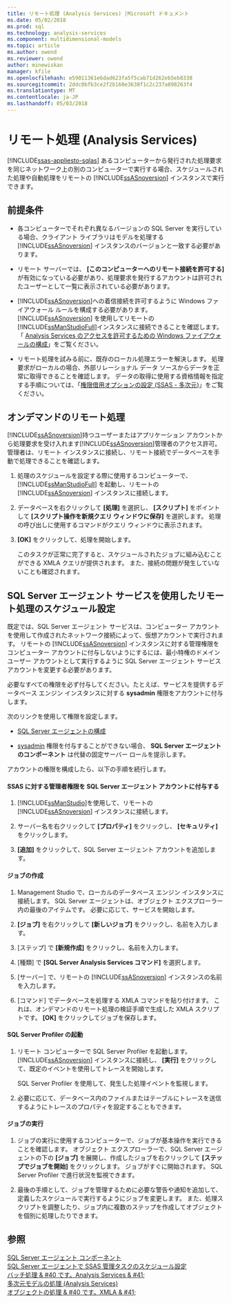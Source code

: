 ```yaml
---
title: リモート処理 (Analysis Services) |Microsoft ドキュメント
ms.date: 05/02/2018
ms.prod: sql
ms.technology: analysis-services
ms.component: multidimensional-models
ms.topic: article
ms.author: owend
ms.reviewer: owend
author: minewiskan
manager: kfile
ms.openlocfilehash: e59011361e6dad623fa5f5cab71d262eb5eb8338
ms.sourcegitcommit: 2ddc0bfb3ce2f2b160e3638f1c2c237a898263f4
ms.translationtype: MT
ms.contentlocale: ja-JP
ms.lasthandoff: 05/03/2018
---
```

# <a name="remote-processing-analysis-services"></a>リモート処理 (Analysis Services)
[!INCLUDE[ssas-appliesto-sqlas](../../includes/ssas-appliesto-sqlas.md)]
  あるコンピューターから発行された処理要求を同じネットワーク上の別のコンピューターで実行する場合、スケジュールされた処理や自動処理をリモートの [!INCLUDE[ssASnoversion](../../includes/ssasnoversion-md.md)] インスタンスで実行できます。  
  
## <a name="prerequisites"></a>前提条件  
  
-   各コンピューターでそれぞれ異なるバージョンの SQL Server を実行している場合、クライアント ライブラリはモデルを処理する [!INCLUDE[ssASnoversion](../../includes/ssasnoversion-md.md)] インスタンスのバージョンと一致する必要があります。
  
-   リモート サーバーでは、 **[このコンピューターへのリモート接続を許可する]** が有効になっている必要があり、処理要求を発行するアカウントは許可されたユーザーとして一覧に表示されている必要があります。  
  
-   [!INCLUDE[ssASnoversion](../../includes/ssasnoversion-md.md)]への着信接続を許可するように Windows ファイアウォール ルールを構成する必要があります。 [!INCLUDE[ssASnoversion](../../includes/ssasnoversion-md.md)] を使用してリモートの [!INCLUDE[ssManStudioFull](../../includes/ssmanstudiofull-md.md)]インスタンスに接続できることを確認します。 「 [Analysis Services のアクセスを許可するための Windows ファイアウォールの構成](../../analysis-services/instances/configure-the-windows-firewall-to-allow-analysis-services-access.md)」をご覧ください。  
  
-   リモート処理を試みる前に、既存のローカル処理エラーを解決します。 処理要求がローカルの場合、外部リレーショナル データ ソースからデータを正常に取得できることを確認します。 データの取得に使用する資格情報を指定する手順については、「[権限借用オプションの設定 &#40;SSAS - 多次元&#41;](../../analysis-services/multidimensional-models/set-impersonation-options-ssas-multidimensional.md)」をご覧ください。  
  
## <a name="on-demand-remote-processing"></a>オンデマンドのリモート処理  
 [!INCLUDE[ssASnoversion](../../includes/ssasnoversion-md.md)]持つユーザーまたはアプリケーション アカウントから処理要求を受け入れます[!INCLUDE[ssASnoversion](../../includes/ssasnoversion-md.md)]管理者のアクセス許可。 管理者は、リモート インスタンスに接続し、リモート接続でデータベースを手動で処理できることを確認します。  
  
1.  処理のスケジュールを設定する際に使用するコンピューターで、 [!INCLUDE[ssManStudioFull](../../includes/ssmanstudiofull-md.md)] を起動し、リモートの [!INCLUDE[ssASnoversion](../../includes/ssasnoversion-md.md)] インスタンスに接続します。  
  
2.  データベースを右クリックして **[処理]** を選択し、 **[スクリプト]** をポイントして **[スクリプト操作を新規クエリ ウィンドウに保存]** を選択します。 処理の呼び出しに使用するコマンドがクエリ ウィンドウに表示されます。  
  
3.  **[OK]** をクリックして、処理を開始します。  
  
     このタスクが正常に完了すると、スケジュールされたジョブに組み込むことができる XMLA クエリが提供されます。 また、接続の問題が発生していないことも確認されます。  
  
## <a name="schedule-remote-processing-using-sql-server-agent-service"></a>SQL Server エージェント サービスを使用したリモート処理のスケジュール設定  
 既定では、SQL Server エージェント サービスは、コンピューター アカウントを使用して作成されたネットワーク接続によって、仮想アカウントで実行されます。 リモートの [!INCLUDE[ssASnoversion](../../includes/ssasnoversion-md.md)] インスタンスに対する管理権限をコンピューター アカウントに付与しないようにするには、最小特権のドメイン ユーザー アカウントとして実行するように SQL Server エージェント サービス アカウントを変更する必要があります。  
  
 必要なすべての権限を必ず付与してください。たとえば、サービスを提供するデータベース エンジン インスタンスに対する **sysadmin** 権限をアカウントに付与します。  
  
 次のリンクを使用して権限を設定します。  
  
-   [SQL Server エージェントの構成](http://msdn.microsoft.com/library/2e361a62-9e92-4fcd-80d7-d6960f127900)  
  
-   [sysadmin](http://msdn.microsoft.com/library/8d1dc600-aabb-416f-b3af-fbc9fccfd0ec) 権限を付与することができない場合、 **SQL Server エージェントのコンポーネント** は代替の固定サーバー ロールを提示します。  
  
 アカウントの権限を構成したら、以下の手順を続行します。  
  
#### <a name="grant-the-sql-server-agent-account-administrator-permission-on-ssas"></a>SSAS に対する管理者権限を SQL Server エージェント アカウントに付与する  
  
1.  [!INCLUDE[ssManStudio](../../includes/ssmanstudio-md.md)]を使用して、リモートの [!INCLUDE[ssASnoversion](../../includes/ssasnoversion-md.md)] インスタンスに接続します。  
  
2.  サーバー名を右クリックして **[プロパティ]** をクリックし、 **[セキュリティ]** をクリックします。  
  
3.  **[追加]** をクリックして、SQL Server エージェント アカウントを追加します。  
  
#### <a name="create-the-job"></a>ジョブの作成  
  
1.  Management Studio で、ローカルのデータベース エンジン インスタンスに接続します。 SQL Server エージェントは、オブジェクト エクスプローラー内の最後のアイテムです。 必要に応じて、サービスを開始します。  
  
2.  **[ジョブ]** を右クリックして **[新しいジョブ]** をクリックし、名前を入力します。  
  
3.  [ステップ] で **[新規作成]** をクリックし、名前を入力します。  
  
4.  [種類] で **[SQL Server Analysis Services コマンド]** を選択します。  
  
5.  [サーバー] で、リモートの [!INCLUDE[ssASnoversion](../../includes/ssasnoversion-md.md)] インスタンスの名前を入力します。  
  
6.  [コマンド] でデータベースを処理する XMLA コマンドを貼り付けます。 これは、オンデマンドのリモート処理の検証手順で生成した XMLA スクリプトです。 **[OK]** をクリックしてジョブを保存します。  
  
#### <a name="start-sql-server-profiler"></a>SQL Server Profiler の起動  
  
1.  リモート コンピューターで SQL Server Profiler を起動します。 [!INCLUDE[ssASnoversion](../../includes/ssasnoversion-md.md)] インスタンスに接続し、 **[実行]** をクリックして、既定のイベントを使用してトレースを開始します。  
  
     SQL Server Profiler を使用して、発生した処理イベントを監視します。  
  
2.  必要に応じて、データベース内のファイルまたはテーブルにトレースを送信するようにトレースのプロパティを設定することもできます。  
  
#### <a name="run-the-job"></a>ジョブの実行  
  
1.  ジョブの実行に使用するコンピューターで、ジョブが基本操作を実行できることを確認します。 オブジェクト エクスプローラーで、SQL Server エージェントの下の **[ジョブ]** を展開し、作成したジョブを右クリックして **[ステップでジョブを開始]** をクリックします。 ジョブがすぐに開始されます。 SQL Server Profiler で進行状況を監視できます。  
  
2.  最後の手順として、ジョブを管理するために必要な警告や通知を追加して、定義したスケジュールで実行するようにジョブを変更します。 また、処理スクリプトを調整したり、ジョブ内に複数のステップを作成してオブジェクトを個別に処理したりできます。  
  
## <a name="see-also"></a>参照  
 [SQL Server エージェント コンポーネント](http://msdn.microsoft.com/library/8d1dc600-aabb-416f-b3af-fbc9fccfd0ec)   
 [SQL Server エージェントで SSAS 管理タスクのスケジュール設定](../../analysis-services/instances/schedule-ssas-administrative-tasks-with-sql-server-agent.md)   
 [バッチ処理 & #40 です。Analysis Services & #41;](../../analysis-services/multidimensional-models/batch-processing-analysis-services.md)   
 [多次元モデルの処理 &#40;Analysis Services&#41;](../../analysis-services/multidimensional-models/processing-a-multidimensional-model-analysis-services.md)   
 [オブジェクトの処理 & #40 です。XMLA & #41;](../../analysis-services/multidimensional-models-scripting-language-assl-xmla/processing-objects-xmla.md)  
  
  
